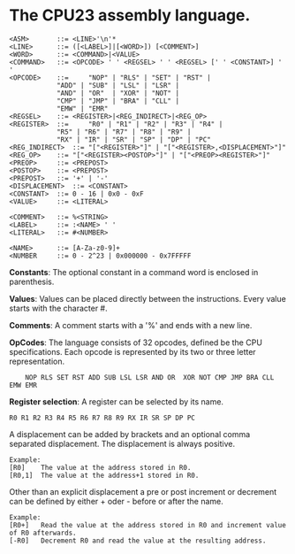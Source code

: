 The CPU23 assembly language.
============================


	<ASM>		::= <LINE>'\n'*
	<LINE>		::= ([<LABEL>]|[<WORD>]) [<COMMENT>]
	<WORD>		::= <COMMAND>|<VALUE>
	<COMMAND>	::= <OPCODE> ' ' <REGSEL> ' ' <REGSEL> [' ' <CONSTANT>] ' '
	<OPCODE>	::= 	"NOP" | "RLS" | "SET" | "RST" | 
				"ADD" | "SUB" | "LSL" | "LSR" | 
				"AND" | "OR"  | "XOR" | "NOT" |
				"CMP" | "JMP" | "BRA" | "CLL" | 
				"EMW" | "EMR" 
	<REGSEL>	::= <REGISTER>|<REG_INDIRECT>|<REG_OP>
	<REGISTER>	::= 	"R0" | "R1" | "R2" | "R3" | "R4" | 
				"R5" | "R6" | "R7" | "R8" | "R9" | 
				"RX" | "IR" | "SR" | "SP" | "DP" | "PC"
	<REG_INDIRECT>	::= "["<REGISTER>"]" | "["<REGISTER>,<DISPLACEMENT>"]" 
	<REG_OP>	::= "["<REGISTER><POSTOP>"]" | "["<PREOP><REGISTER>"]"
	<PREOP>		::= <PREPOST>
	<POSTOP>	::= <PREPOST>
	<PREPOST>	::= '+' | '-'
	<DISPLACEMENT>	::= <CONSTANT>
	<CONSTANT>	::= 0 - 16 | 0x0 - 0xF
	<VALUE>		::= <LITERAL>

	<COMMENT>	::= %<STRING>
	<LABEL>		::= :<NAME> ' '
	<LITERAL>	::= #<NUMBER>

	<NAME>		::= [A-Za-z0-9]+
	<NUMBER		::= 0 - 2^23 | 0x000000 - 0x7FFFFF


**Constants**:
The optional constant in a command word is enclosed in parenthesis.

**Values**:
Values can be placed directly between the instructions.
Every value starts with the character #.

**Comments**: 
A comment starts with a '%' and ends with a new line.
	
**OpCodes**:
The language consists of 32 opcodes, defined be the CPU specifications.
Each opcode is represented by its two or three letter representation.

		NOP RLS SET RST ADD SUB LSL LSR AND OR  XOR NOT CMP JMP BRA CLL EMW EMR 

**Register selection**:	
A register can be selected by its name.

	R0 R1 R2 R3 R4 R5 R6 R7 R8 R9 RX IR SR SP DP PC

A displacement can be added by brackets and an optional comma separated 
displacement. The displacement is always positive.

	Example: 
	[R0]	The value at the address stored in R0.
	[R0,1]	The value at the address+1 stored in R0.

Other than an explicit displacement a pre or post increment or decrement can be 
defined by either + oder - before or after the name.

	Example:
	[R0+]	Read the value at the address stored in R0 and increment value of R0 afterwards.
	[-R0]	Decrement R0 and read the value at the resulting address.
	
	



